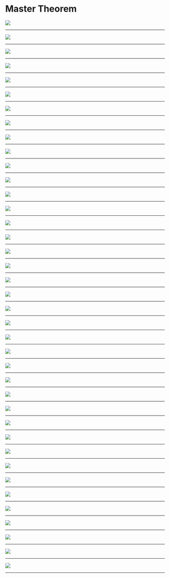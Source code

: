 # Master Theorem

<img src="https://github.com/claytonjwong/Algorithms-Stanford/blob/master/documentation/mm_00.png" />
<hr/>
<img src="https://github.com/claytonjwong/Algorithms-Stanford/blob/master/documentation/mm_01.png" />
<hr/>
<img src="https://github.com/claytonjwong/Algorithms-Stanford/blob/master/documentation/mm_02.png" />
<hr/>
<img src="https://github.com/claytonjwong/Algorithms-Stanford/blob/master/documentation/mm_03.png" />
<hr/>
<img src="https://github.com/claytonjwong/Algorithms-Stanford/blob/master/documentation/mm_04.png" />
<hr/>
<img src="https://github.com/claytonjwong/Algorithms-Stanford/blob/master/documentation/mm_05.png" />
<hr/>
<img src="https://github.com/claytonjwong/Algorithms-Stanford/blob/master/documentation/mm_06.png" />
<hr/>
<img src="https://github.com/claytonjwong/Algorithms-Stanford/blob/master/documentation/mm_07.png" />
<hr/>
<img src="https://github.com/claytonjwong/Algorithms-Stanford/blob/master/documentation/mm_08.png" />
<hr/>
<img src="https://github.com/claytonjwong/Algorithms-Stanford/blob/master/documentation/mm_09.png" />
<hr/>
<img src="https://github.com/claytonjwong/Algorithms-Stanford/blob/master/documentation/mm_10.png" />
<hr/>
<img src="https://github.com/claytonjwong/Algorithms-Stanford/blob/master/documentation/mm_11.png" />
<hr/>
<img src="https://github.com/claytonjwong/Algorithms-Stanford/blob/master/documentation/mm_12.png" />
<hr/>
<img src="https://github.com/claytonjwong/Algorithms-Stanford/blob/master/documentation/mm_13.png" />
<hr/>
<img src="https://github.com/claytonjwong/Algorithms-Stanford/blob/master/documentation/mm_14.png" />
<hr/>
<img src="https://github.com/claytonjwong/Algorithms-Stanford/blob/master/documentation/mm_15.png" />
<hr/>
<img src="https://github.com/claytonjwong/Algorithms-Stanford/blob/master/documentation/mm_16.png" />
<hr/>
<img src="https://github.com/claytonjwong/Algorithms-Stanford/blob/master/documentation/mm_17.png" />
<hr/>
<img src="https://github.com/claytonjwong/Algorithms-Stanford/blob/master/documentation/mm_18.png" />
<hr/>
<img src="https://github.com/claytonjwong/Algorithms-Stanford/blob/master/documentation/mm_19.png" />
<hr/>
<img src="https://github.com/claytonjwong/Algorithms-Stanford/blob/master/documentation/mm_20.png" />
<hr/>
<img src="https://github.com/claytonjwong/Algorithms-Stanford/blob/master/documentation/mm_21.png" />
<hr/>
<img src="https://github.com/claytonjwong/Algorithms-Stanford/blob/master/documentation/mm_22.png" />
<hr/>
<img src="https://github.com/claytonjwong/Algorithms-Stanford/blob/master/documentation/mm_23.png" />
<hr/>
<img src="https://github.com/claytonjwong/Algorithms-Stanford/blob/master/documentation/mm_24.png" />
<hr/>
<img src="https://github.com/claytonjwong/Algorithms-Stanford/blob/master/documentation/mm_25.png" />
<hr/>
<img src="https://github.com/claytonjwong/Algorithms-Stanford/blob/master/documentation/mm_26.png" />
<hr/>
<img src="https://github.com/claytonjwong/Algorithms-Stanford/blob/master/documentation/mm_27.png" />
<hr/>
<img src="https://github.com/claytonjwong/Algorithms-Stanford/blob/master/documentation/mm_28.png" />
<hr/>
<img src="https://github.com/claytonjwong/Algorithms-Stanford/blob/master/documentation/mm_29.png" />
<hr/>
<img src="https://github.com/claytonjwong/Algorithms-Stanford/blob/master/documentation/mm_30.png" />
<hr/>
<img src="https://github.com/claytonjwong/Algorithms-Stanford/blob/master/documentation/mm_31.png" />
<hr/>
<img src="https://github.com/claytonjwong/Algorithms-Stanford/blob/master/documentation/mm_32.png" />
<hr/>
<img src="https://github.com/claytonjwong/Algorithms-Stanford/blob/master/documentation/mm_33.png" />
<hr/>
<img src="https://github.com/claytonjwong/Algorithms-Stanford/blob/master/documentation/mm_34.png" />
<hr/>
<img src="https://github.com/claytonjwong/Algorithms-Stanford/blob/master/documentation/mm_35.png" />
<hr/>
<img src="https://github.com/claytonjwong/Algorithms-Stanford/blob/master/documentation/mm_36.png" />
<hr/>
<img src="https://github.com/claytonjwong/Algorithms-Stanford/blob/master/documentation/mm_37.png" />
<hr/>
<img src="https://github.com/claytonjwong/Algorithms-Stanford/blob/master/documentation/mm_38.png" />
<hr/>
